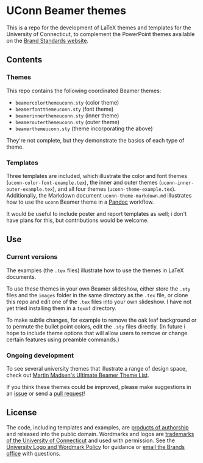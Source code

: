# UConn Beamer themes

This is a repo for the development of LaTeX themes and templates for the University of Connecticut, to complement the PowerPoint themes available on the [Brand Standards website](http://brand.uconn.edu/resources/powerpoint-templates/).

## Contents

### Themes

This repo contains the following coordinated Beamer themes:

- `beamercolorthemeuconn.sty` (color theme)
- `beamerfontthemeuconn.sty` (font theme)
- `beamerinnerthemeuconn.sty` (inner theme)
- `beamerouterthemeuconn.sty` (outer theme)
- `beamerthemeuconn.sty` (theme incorporating the above)

They're not complete, but they demonstrate the basics of each type of theme.

### Templates

Three templates are included, which illustrate the color and font themes (`uconn-color-font-example.tex`), the inner and outer themes (`uconn-inner-outer-example.tex`), and all four themes (`uconn-theme-example.tex`).
Additionally, the Markdown document `uconn-theme-markdown.md` illustrates how to use the `uconn` Beamer theme in a [Pandoc](https://pandoc.org/) workflow.

It would be useful to include poster and report templates as well; i don't have plans for this, but contributions would be welcome.

## Use

### Current versions

The examples (the `.tex` files) illustrate how to use the themes in LaTeX documents.

To use these themes in your own Beamer slideshow, either store the `.sty` files and the `images` folder in the same directory as the `.tex` file, or clone this repo and edit one of the `.tex` files into your own slideshow. I have not yet tried installing them in a `texmf` directory.

To make subtle changes, for example to remove the oak leaf background or to permute the bullet point colors, edit the `.sty` files directly. (In future i hope to include theme options that will allow users to remove or change certain features using preamble commands.)

### Ongoing development

To see several university themes that illustrate a range of design space, check out [Martin Madsen's Ultimate Beamer Theme List](https://github.com/martinbjeldbak/ultimate-beamer-theme-list).

If you think these themes could be improved, please make suggestions in an [issue](https://guides.github.com/features/issues/) or send a [pull request](https://guides.github.com/activities/forking/)!

## License

The code, including templates and examples, are [products of authorship](http://research.uconn.edu/technology-commercialization/resources-for-faculty/tech-transfer-faqs/invention-ownership-flowchart/) and released into the public domain. Wordmarks and logos are [trademarks of the University of Connecticut](http://brand.uconn.edu/standards/wordmark-and-logos/) and used with permission. See the [University Logo and Wordmark Policy](http://policy.uconn.edu/2015/01/29/university-logo-and-wordmark/) for guidance or [email the Brands office](mailto:brand@uconn.edu) with questions.

